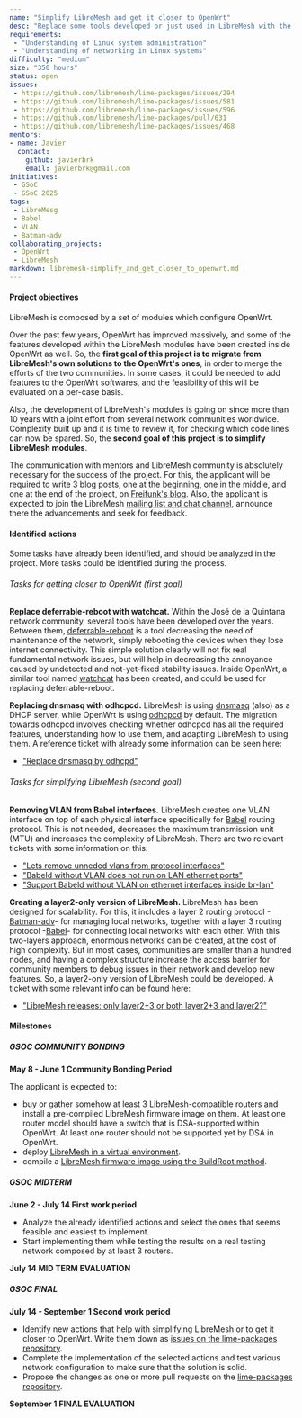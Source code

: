 ```yaml
---
name: "Simplify LibreMesh and get it closer to OpenWrt"
desc: "Replace some tools developed or just used in LibreMesh with the OpenWrt's counterpart, for stability and quality. Also, develop a light version of LibreMesh more suited for smaller communities."
requirements:
 - "Understanding of Linux system administration"
 - "Understanding of networking in Linux systems"
difficulty: "medium"
size: "350 hours"
status: open
issues:
 - https://github.com/libremesh/lime-packages/issues/294
 - https://github.com/libremesh/lime-packages/issues/581
 - https://github.com/libremesh/lime-packages/issues/596
 - https://github.com/libremesh/lime-packages/pull/631
 - https://github.com/libremesh/lime-packages/issues/468
mentors:
- name: Javier
  contact:
    github: javierbrk 
    email: javierbrk@gmail.com
initiatives:
 - GSoC
 - GSoC 2025
tags:
 - LibreMesg
 - Babel
 - VLAN
 - Batman-adv
collaborating_projects:
 - OpenWrt
 - LibreMesh
markdown: libremesh-simplify_and_get_closer_to_openwrt.md
---
```



#### Project objectives

LibreMesh is composed by a set of modules which configure OpenWrt.

Over the past few years, OpenWrt has improved massively, and some of the features developed within the LibreMesh modules have been created inside OpenWrt as well. So, the **first goal of this project is to migrate from LibreMesh's own solutions to the OpenWrt's ones**, in order to merge the efforts of the two communities. In some cases, it could be needed to add features to the OpenWrt softwares, and the feasibility of this will be evaluated on a per-case basis.

Also, the development of LibreMesh's modules is going on since more than 10 years with a joint effort from several network communities worldwide. Complexity built up and it is time to review it, for checking which code lines can now be spared. So, the **second goal of this project is to simplify LibreMesh modules**.

The communication with mentors and LibreMesh community is absolutely necessary for the success of the project. For this, the applicant will be required to write 3 blog posts, one at the beginning, one in the middle, and one at the end of the project, on [Freifunk's blog](https://blog.freifunk.net). Also, the applicant is expected to join the LibreMesh [mailing list and chat channel](https://libremesh.org/communication.html#mailing_lists), announce there the advancements and seek for feedback.

#### Identified actions

Some tasks have already been identified, and should be analyzed in the project. More tasks could be identified during the process.

###### Tasks for getting closer to OpenWrt (first goal)

**Replace deferrable-reboot with watchcat.** Within the José de la Quintana network community, several tools have been developed over the years. Between them, [deferrable-reboot](https://github.com/libremesh/lime-packages/tree/master/packages/deferrable-reboot) is a tool decreasing the need of maintenance of the network, simply rebooting the devices when they lose internet connectivity. This simple solution clearly will not fix real fundamental network issues, but will help in decreasing the annoyance caused by undetected and not-yet-fixed stability issues. Inside OpenWrt, a similar tool named [watchcat](https://openwrt.org/docs/guide-user/advanced/watchcat) has been created, and could be used for replacing deferrable-reboot.

**Replacing dnsmasq with odhcpcd.** LibreMesh is using [dnsmasq](https://thekelleys.org.uk/dnsmasq/doc.html) (also) as a DHCP server, while OpenWrt is using [odhcpcd](https://openwrt.org/docs/techref/odhcpd) by default. The migration towards odhcpcd involves checking whether odhcpcd has all the required features, understanding how to use them, and adapting LibreMesh to using them. A reference ticket with already some information can be seen here:
* ["Replace dnsmasq by odhcpd"](https://github.com/libremesh/lime-packages/issues/294)

###### Tasks for simplifying LibreMesh (second goal)

**Removing VLAN from Babel interfaces.** LibreMesh creates one VLAN interface on top of each physical interface specifically for [Babel](https://www.irif.fr/~jch/software/babel/) routing protocol. This is not needed, decreases the maximum transmission unit (MTU) and increases the complexity of LibreMesh. There are two relevant tickets with some information on this: 
* ["Lets remove unneded vlans from protocol interfaces"](https://github.com/libremesh/lime-packages/issues/581)
* ["Babeld without VLAN does not run on LAN ethernet ports"](https://github.com/libremesh/lime-packages/issues/596)
* ["Support Babeld without VLAN on ethernet interfaces inside br-lan"](https://github.com/libremesh/lime-packages/pull/631)

**Creating a layer2-only version of LibreMesh.** LibreMesh has been designed for scalability. For this, it includes a layer 2 routing protocol -[Batman-adv](https://www.open-mesh.org/projects/batman-adv/wiki/Wiki)- for managing local networks, together with a layer 3 routing protocol -[Babel](https://www.irif.fr/~jch/software/babel/)- for connecting local networks with each other. With this two-layers approach, enormous networks can be created, at the cost of high complexity. But in most cases, communities are smaller than a hundred nodes, and having a complex structure increase the access barrier for community members to debug issues in their network and develop new features. So, a layer2-only version of LibreMesh could be developed. A ticket with some relevant info can be found here:
* ["LibreMesh releases: only layer2+3 or both layer2+3 and layer2?"](https://github.com/libremesh/lime-packages/issues/468)

#### Milestones

##### GSOC COMMUNITY BONDING
**May 8 - June 1 Community Bonding Period**

The applicant is expected to:
* buy or gather somehow at least 3 LibreMesh-compatible routers and install a pre-compiled LibreMesh firmware image on them. At least one router model should have a switch that is DSA-supported within OpenWrt. At least one router should not be supported yet by DSA in OpenWrt.
* deploy [LibreMesh in a virtual environment](https://github.com/libremesh/lime-packages/pull/938/files#diff-bbac40d9e7464512614594a7c71e02cc4a28c0489fb6b0c38e846b8527a14ccb).
* compile a [LibreMesh firmware image using the BuildRoot method](https://libremesh.org/development.html#compiling_libremesh_from_source_code).

##### GSOC MIDTERM

**June 2 - July 14 First work period**

* Analyze the already identified actions and select the ones that seems feasible and easiest to implement.
* Start implementing them while testing the results on a real testing network composed by at least 3 routers.

**July 14 MID TERM EVALUATION**

##### GSOC FINAL

**July 14 - September 1 Second work period**

* Identify new actions that help with simplifying LibreMesh or to get it closer to OpenWrt. Write them down as [issues on the lime-packages repository](https://github.com/libremesh/lime-packages/issues).
* Complete the implementation of the selected actions and test various network configuration to make sure that the solution is solid.
* Propose the changes as one or more pull requests on the [lime-packages repository](https://github.com/libremesh/lime-packages/).

**September 1 FINAL EVALUATION**







